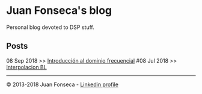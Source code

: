 # Juan Fonseca's blog
Personal blog devoted to DSP stuff.

## Posts
08 Sep 2018 >> [Introducción al dominio frecuencial](blog/JFonseca.dominioFrecuencial.html)
#08 Jul 2018 >> [Interpolacion BL](blog/JFonseca.interpolacionBL.html)

---
© 2013-2018 Juan Fonseca - [Linkedin profile](https://cr.linkedin.com/in/juan-m-fonseca-solis) 
